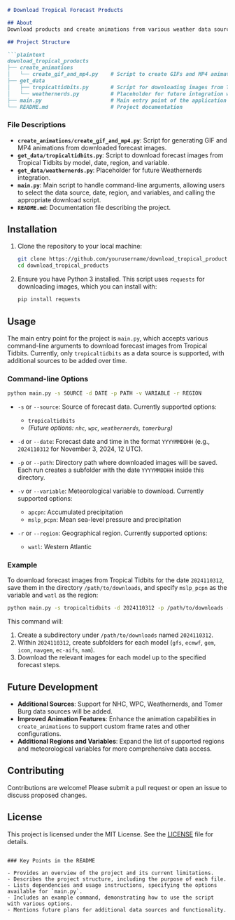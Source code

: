 ```markdown
# Download Tropical Forecast Products

## About
Download products and create animations from various weather data sources, including Tropical Tidbits, Weathernerds, NHC, WPC, and Tomer Burg (arctic.som.ou.edu). Currently, only Tropical Tidbits is available, with additional sources to be added gradually.

## Project Structure

```plaintext
download_tropical_products
├── create_animations
│   └── create_gif_and_mp4.py    # Script to create GIFs and MP4 animations from downloaded images
├── get_data
│   ├── tropicaltidbits.py       # Script for downloading images from Tropical Tidbits
│   └── weathernerds.py          # Placeholder for future integration with Weathernerds
├── main.py                      # Main entry point of the application
└── README.md                    # Project documentation
```

### File Descriptions

- **`create_animations/create_gif_and_mp4.py`**: Script for generating GIF and MP4 animations from downloaded forecast images.
- **`get_data/tropicaltidbits.py`**: Script to download forecast images from Tropical Tidbits by model, date, region, and variable.
- **`get_data/weathernerds.py`**: Placeholder for future Weathernerds integration.
- **`main.py`**: Main script to handle command-line arguments, allowing users to select the data source, date, region, and variables, and calling the appropriate download script.
- **`README.md`**: Documentation file describing the project.

## Installation

1. Clone the repository to your local machine:
   ```bash
   git clone https://github.com/yourusername/download_tropical_products.git
   cd download_tropical_products
   ```
2. Ensure you have Python 3 installed. This script uses `requests` for downloading images, which you can install with:
   ```bash
   pip install requests
   ```

## Usage

The main entry point for the project is `main.py`, which accepts various command-line arguments to download forecast images from Tropical Tidbits. Currently, only `tropicaltidbits` as a data source is supported, with additional sources to be added over time.

### Command-line Options

```bash
python main.py -s SOURCE -d DATE -p PATH -v VARIABLE -r REGION
```

- `-s` or `--source`: Source of forecast data. Currently supported options:
  - `tropicaltidbits`
  - *(Future options: `nhc`, `wpc`, `weathernerds`, `tomerburg`)*

- `-d` or `--date`: Forecast date and time in the format `YYYYMMDDHH` (e.g., `2024110312` for November 3, 2024, 12 UTC).
  
- `-p` or `--path`: Directory path where downloaded images will be saved. Each run creates a subfolder with the date `YYYYMMDDHH` inside this directory.

- `-v` or `--variable`: Meteorological variable to download. Currently supported options:
  - `apcpn`: Accumulated precipitation
  - `mslp_pcpn`: Mean sea-level pressure and precipitation

- `-r` or `--region`: Geographical region. Currently supported options:
  - `watl`: Western Atlantic

### Example

To download forecast images from Tropical Tidbits for the date `2024110312`, save them in the directory `/path/to/downloads`, and specify `mslp_pcpn` as the variable and `watl` as the region:

```bash
python main.py -s tropicaltidbits -d 2024110312 -p /path/to/downloads -v mslp_pcpn -r watl
```

This command will:

1. Create a subdirectory under `/path/to/downloads` named `2024110312`.
2. Within `2024110312`, create subfolders for each model (`gfs`, `ecmwf`, `gem`, `icon`, `navgem`, `ec-aifs`, `nam`).
3. Download the relevant images for each model up to the specified forecast steps.

## Future Development

- **Additional Sources**: Support for NHC, WPC, Weathernerds, and Tomer Burg data sources will be added.
- **Improved Animation Features**: Enhance the animation capabilities in `create_animations` to support custom frame rates and other configurations.
- **Additional Regions and Variables**: Expand the list of supported regions and meteorological variables for more comprehensive data access.

## Contributing

Contributions are welcome! Please submit a pull request or open an issue to discuss proposed changes.

## License

This project is licensed under the MIT License. See the [LICENSE](LICENSE) file for details.
```

### Key Points in the README

- Provides an overview of the project and its current limitations.
- Describes the project structure, including the purpose of each file.
- Lists dependencies and usage instructions, specifying the options available for `main.py`.
- Includes an example command, demonstrating how to use the script with various options.
- Mentions future plans for additional data sources and functionality.
